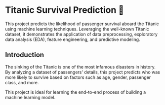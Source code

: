 # Titanic Survival Prediction 🚢
This project predicts the likelihood of passenger survival aboard the Titanic using machine learning techniques. Leveraging the well-known Titanic dataset, it demonstrates the application of data preprocessing, exploratory data analysis (EDA), feature engineering, and predictive modeling.

## Introduction
The sinking of the Titanic is one of the most infamous disasters in history. By analyzing a dataset of passengers' details, this project predicts who was more likely to survive based on factors such as age, gender, passenger class, and more.

This project is ideal for learning the end-to-end process of building a machine learning model.

